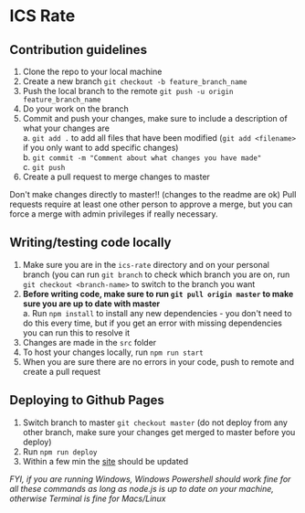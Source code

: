 # ICS Rate

## Contribution guidelines
  1.  Clone the repo to your local machine
  2.  Create a new branch 
      `git checkout -b feature_branch_name`
  3.  Push the local branch to the remote
      `git push -u origin feature_branch_name`
  4.  Do your work on the branch
  5.  Commit and push your changes, make sure to include a description of what your changes are
      <br>a. `git add .` to add all files that have been modified (`git add <filename>` if you only want to add specific changes)
      <br>b. `git commit -m "Comment about what changes you have made"` 
      <br>c. `git push`
  6.  Create a pull request to merge changes to master 
  
  Don't make changes directly to master!! (changes to the readme are ok)
  Pull requests require at least one other person to approve a merge, but you can force a merge with admin privileges if really necessary.
  
## Writing/testing code locally
  1.  Make sure you are in the `ics-rate` directory and on your personal branch (you can run `git branch` to check which branch you are on, run `git checkout <branch-name>` to switch to the branch you want
  2.  **Before writing code, make sure to run `git pull origin master` to make sure you are up to date with master**
      <br>a.  Run `npm install` to install any new dependencies - you don't need to do this every time, but if you get an error with missing dependencies you can run this to resolve it
  3.  Changes are made in the `src` folder
  4.  To host your changes locally, run `npm run start`
  5.  When you are sure there are no errors in your code, push to remote and create a pull request
  
## Deploying to Github Pages
  1. Switch branch to master `git checkout master` (do not deploy from any other branch, make sure your changes get merged to master before you deploy)
  2. Run `npm run deploy`
  3. Within a few min the [site](https://icsrate.github.io/webpage/) should be updated


*FYI, if you are running Windows, Windows Powershell should work fine for all these commands as long as node.js is up to date on your machine, otherwise Terminal is fine for Macs/Linux*

